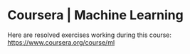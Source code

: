 Coursera | Machine Learning
=========================

Here are resolved exercises working during this course: https://www.coursera.org/course/ml

